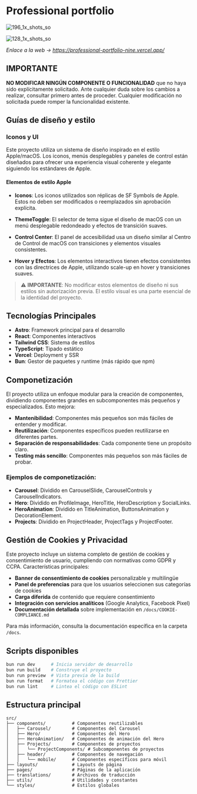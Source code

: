 # Professional portfolio

![196_1x_shots_so](https://github.com/user-attachments/assets/51c8f360-73e7-4057-8b2e-3142a15eb3a9)

![128_1x_shots_so](https://github.com/user-attachments/assets/727396d8-052a-4583-939a-1a5a78b87f7d)

_Enlace a la web -> https://professional-portfolio-nine.vercel.app/_

## IMPORTANTE

**NO MODIFICAR NINGÚN COMPONENTE O FUNCIONALIDAD** que no haya sido explícitamente solicitado. Ante cualquier duda sobre los cambios a realizar, consultar primero antes de proceder. Cualquier modificación no solicitada puede romper la funcionalidad existente.

## Guías de diseño y estilo

### Iconos y UI

Este proyecto utiliza un sistema de diseño inspirado en el estilo Apple/macOS. Los iconos, menús desplegables y paneles de control están diseñados para ofrecer una experiencia visual coherente y elegante siguiendo los estándares de Apple.

#### Elementos de estilo Apple

- **Iconos**: Los iconos utilizados son réplicas de SF Symbols de Apple. Estos no deben ser modificados o reemplazados sin aprobación explícita.
  
- **ThemeToggle**: El selector de tema sigue el diseño de macOS con un menú desplegable redondeado y efectos de transición suaves.
  
- **Control Center**: El panel de accesibilidad usa un diseño similar al Centro de Control de macOS con transiciones y elementos visuales consistentes.

- **Hover y Efectos**: Los elementos interactivos tienen efectos consistentes con las directrices de Apple, utilizando scale-up en hover y transiciones suaves.

> ⚠️ **IMPORTANTE**: No modificar estos elementos de diseño ni sus estilos sin autorización previa. El estilo visual es una parte esencial de la identidad del proyecto.

## Tecnologías Principales

- **Astro**: Framework principal para el desarrollo
- **React**: Componentes interactivos
- **Tailwind CSS**: Sistema de estilos
- **TypeScript**: Tipado estático
- **Vercel**: Deployment y SSR
- **Bun**: Gestor de paquetes y runtime (más rápido que npm)

## Componetización

El proyecto utiliza un enfoque modular para la creación de componentes, dividiendo componentes grandes en subcomponentes más pequeños y especializados. Esto mejora:

- **Mantenibilidad**: Componentes más pequeños son más fáciles de entender y modificar.
- **Reutilización**: Componentes específicos pueden reutilizarse en diferentes partes.
- **Separación de responsabilidades**: Cada componente tiene un propósito claro.
- **Testing más sencillo**: Componentes más pequeños son más fáciles de probar.

### Ejemplos de componetización:
- **Carousel**: Dividido en CarouselSlide, CarouselControls y CarouselIndicators.
- **Hero**: Dividido en ProfileImage, HeroTitle, HeroDescription y SocialLinks.
- **HeroAnimation**: Dividido en TitleAnimation, ButtonsAnimation y DecorationElement.
- **Projects**: Dividido en ProjectHeader, ProjectTags y ProjectFooter.

## Gestión de Cookies y Privacidad

Este proyecto incluye un sistema completo de gestión de cookies y consentimiento de usuario, cumpliendo con normativas como GDPR y CCPA. Características principales:

- **Banner de consentimiento de cookies** personalizable y multilingüe
- **Panel de preferencias** para que los usuarios seleccionen sus categorías de cookies
- **Carga diferida** de contenido que requiere consentimiento
- **Integración con servicios analíticos** (Google Analytics, Facebook Pixel)
- **Documentación detallada** sobre implementación en `/docs/COOKIE-COMPLIANCE.md`

Para más información, consulta la documentación específica en la carpeta `/docs`.

## Scripts disponibles

```bash
bun run dev      # Inicia servidor de desarrollo
bun run build    # Construye el proyecto
bun run preview  # Vista previa de la build
bun run format   # Formatea el código con Prettier
bun run lint     # Lintea el código con ESLint
```

## Estructura principal

```
src/
├── components/          # Componentes reutilizables
│   ├── Carousel/        # Componentes del Carousel
│   ├── Hero/            # Componentes del Hero
│   ├── HeroAnimation/   # Componentes de animación del Hero
│   ├── Projects/        # Componentes de proyectos
│   │   └── ProjectComponents/ # Subcomponentes de proyectos
│   ├── header/          # Componentes de navegación
│   │   └── mobile/      # Componentes específicos para móvil
├── layouts/             # Layouts de página
├── pages/               # Páginas de la aplicación
├── translations/        # Archivos de traducción
├── utils/               # Utilidades y constantes
└── styles/              # Estilos globales
```